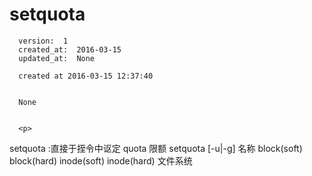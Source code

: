 
  # setquota

      version:  1
      created_at:  2016-03-15
      updated_at:  None

      created at 2016-03-15 12:37:40 


      None


      <p>
      
setquota :直接于挃令中讴定 quota 限额 
setquota [-u|-g] 名称 block(soft) block(hard) inode(soft) inode(hard) 文件系统
      </p>

  